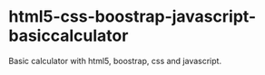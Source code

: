 # html5-css-boostrap-javascript-basiccalculator
Basic calculator with html5, boostrap, css and javascript.
